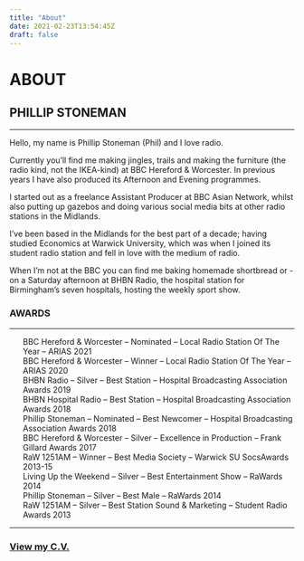```yaml
---
title: "About"
date: 2021-02-23T13:54:45Z
draft: false
---
```


<div id="aboutwrap">
    <div class="container">
		<div class="row">
			<div class="col-lg-6 col-lg-offset-3">
				<h1>ABOUT</h1>
			</div>
		</div><! --/row -->
    </div> <!-- /container -->
</div><! --/aboutwrap -->
<div class="container">
	<div class="row centered mt mb">
		<div class="col-lg-8 col-lg-offset-2">
			<h2>PHILLIP STONEMAN</h2>
			<hr>
			<p>
				Hello, my name is Phillip Stoneman (Phil) and I love radio.
			</p>
			<p>
				Currently you’ll find me making jingles, trails and making the furniture (the radio kind, not the IKEA-kind) at BBC Hereford & Worcester. In previous years I have also produced its Afternoon and Evening programmes.
			</p>
			<p>
				I started out as a freelance Assistant Producer at BBC Asian Network, whilst also putting up gazebos and doing various social media bits at other radio stations in the Midlands.
			</p>
			<p>
				I’ve been based in the Midlands for the best part of a decade; having studied Economics at Warwick University, which was when I joined its student radio station and fell in love with the medium of radio.
			</p>
			<p>
				When I’m not at the BBC you can find me baking homemade shortbread or - on a Saturday afternoon at BHBN Radio, the hospital station for Birmingham’s seven hospitals, hosting the weekly sport show.
			</p>
			<p>
			</p>
			<h3>AWARDS</h3>
			<hr>
			<p>
				<ul style="list-style: none">
					<li>BBC Hereford &amp; Worcester – Nominated – Local Radio Station Of The Year – ARIAS 2021</li>
					<li>BBC Hereford &amp; Worcester – Winner – Local Radio Station Of The Year – ARIAS 2020</li>
					<li>BHBN Radio – Silver – Best Station – Hospital Broadcasting Association Awards 2019</li>
					<li>BHBN Hospital Radio – Best Station – Hospital Broadcasting Association Awards 2018</li>
					<li>Phillip Stoneman – Nominated – Best Newcomer – Hospital Broadcasting Association Awards 2018</li>
					<li>BBC Hereford &amp; Worcester – Silver – Excellence in Production – Frank Gillard Awards 2017</li>
					<li>RaW 1251AM – Winner – Best Media Society – Warwick SU SocsAwards 2013-15</li>
					<li>Living Up the Weekend – Silver – Best Entertainment Show – RaWards 2014</li>
					<li>Phillip Stoneman – Silver – Best Male – RaWards 2014</li>
					<li>RaW 1251AM – Silver – Best Station Sound &amp; Marketing – Student Radio Awards 2013</li>
				</ul>
			</p>
			<hr>
			<h3><a href="assets/cv.pdf">View my C.V.</a></h3>
		</div>
	</div><! --/row -->
</div><! --/container -->
